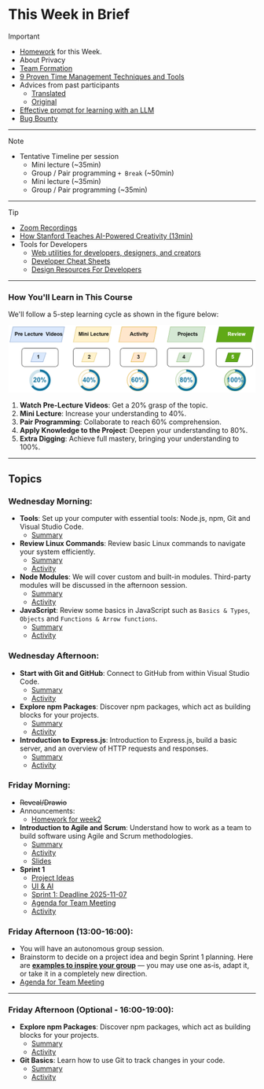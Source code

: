 # This Week in Brief

> [!IMPORTANT]  
> - [Homework](./material/Homework.md) for this Week.
> - About Privacy
> - [Team Formation](./material/teams.md)
> - [9 Proven Time Management Techniques and Tools](https://www.usa.edu/blog/time-management-techniques/)
> - Advices from past participants
>   - [Translated](./material/feedback-translated.md)
>   - [Original](./material/feedback-original.md)
> - [Effective prompt for learning with an LLM](https://gist.github.com/Dowwie/5a66cd8df639e4c98043fc7f507dab9e)
> - [Bug Bounty](./material/bug-bounty.md)

---

> [!NOTE]  
> - Tentative Timeline per session
>   - Mini lecture (~35min)
>   - Group / Pair programming `+ Break` (~50min)
>   - Mini lecture (~35min)
>   - Group / Pair programming (~35min)


----

> [!TIP] 
> - [Zoom Recordings](https://metropoliafi-my.sharepoint.com/:f:/g/personal/samiben_metropolia_fi/EgcA17SAag5Or3QgZpcQ2ZsBVVMNeG8lYAPEN5NL1v-KZQ)
> - [How Stanford Teaches AI-Powered Creativity (13min)](https://youtu.be/wv779vmyPVY?feature=shared&t=185)
> - Tools for Developers
>   - [Web utilities for developers, designers, and creators](https://webutils.io/about)
>   - [Developer Cheat Sheets](https://www.devsheets.io/)
>   - [Design Resources For Developers](https://github.com/bradtraversy/design-resources-for-developers)


----

### How You'll Learn in This Course

We'll follow a 5-step learning cycle as shown in the figure below:

![](./material/img/learning-phases.png)

1. **Watch Pre-Lecture Videos**: Get a 20% grasp of the topic.
2. **Mini Lecture**: Increase your understanding to 40%.
3. **Pair Programming**: Collaborate to reach 60% comprehension.
4. **Apply Knowledge to the Project**: Deepen your understanding to 80%.
5. **Extra Digging**: Achieve full mastery, bringing your understanding to 100%.

----
## Topics

### Wednesday Morning:

- **Tools**: Set up your computer with essential tools: Node.js, npm, Git and Visual Studio Code.
  - [Summary](./material/unified-setup.md)
- **Review Linux Commands**: Review basic Linux commands to navigate your system efficiently.
  - [Summary](./material/Linux.md)
  - [Activity](./material/Linux-activity.md)
- **Node Modules**: We will cover custom and built-in modules. Third-party modules will be discussed in the afternoon session.
  - [Summary](./material/node.md)
  - [Activity](./material/node-activity.md)  
- **JavaScript**:  Review some basics in JavaScript such as `Basics & Types`, `Objects` and `Functions & Arrow functions`.
  - [Summary](./material/JS.md)
  - [Activity](./material/JS-activity.md)

### Wednesday Afternoon:

- **Start with Git and GitHub**: Connect to GitHub from within Visual Studio Code.
  - [Summary](./material/github.md)
  - [Activity](./material/github-activity.md)
- **Explore npm Packages**: Discover npm packages, which act as building blocks for your projects.
  - [Summary](./material/npm.md)
  - [Activity](./material/npm-activity.md)
- **Introduction to Express.js**: Introduction to Express.js, build a basic server, and an overview of HTTP requests and responses.
  - [Summary](./material/express.md)
  - [Activity](./material/express-activity.md)
  

### Friday Morning: 

- ~~Reveal/Drawio~~
- Announcements:
  - [Homework for week2](https://github.com/tx00-web-en/Learning-Material-And-Tasks/blob/week2/material/Homework.md)
- **Introduction to Agile and Scrum**: Understand how to work as a team to build software using Agile and Scrum methodologies.
  - [Summary](./material/scrum.md)
  - [Activity](./material/scrum-activity.md)
  - [Slides](./material/scrum.pdf)
- **Sprint 1**
  - [Project Ideas](./material/project-ideas.md)
  - [UI & AI](./material/UI.md)
  - [Sprint 1: Deadline 2025-11-07](https://github.com/tx00-web-en/Project/)
  - [Agenda for Team Meeting](./material/group-agenda.md)  
  - [Activity](./material/scrum-activity2.md)
  
### Friday Afternoon (13:00-16:00):

- You will have an autonomous group session.
- Brainstorm to decide on a project idea and begin Sprint 1 planning. Here are [**examples to inspire your group**](./material/project-ideas.md) — you may use one as‑is, adapt it, or take it in a completely new direction.
- [Agenda for Team Meeting](./material/group-agenda.md)

---
### Friday Afternoon (Optional - 16:00-19:00):

- **Explore npm Packages**: Discover npm packages, which act as building blocks for your projects.
  - [Summary](./material/npm.md)
  - [Activity](./material/npm-activity.md)  
- **Git Basics**: Learn how to use Git to track changes in your code.
  - [Summary](./material/github.md)
  - [Activity](./material/github-activity2.md)

<!-- 
Metropolia  PRE-INCUBATOR/yrityshautomo
https://turbiini.net/
https://turbiini.net/3149-2/
https://www.linkedin.com/company/turbiini-campus-incubator
-->
<!-- design templates: https://www.phlox.pro/ -->



<!-- 
- [The many, many, many JavaScript runtimes of the last decade](https://buttondown.com/whatever_jamie/archive/the-many-many-many-javascript-runtimes-of-the-last-decade/) 
- [Startup ideas YouTube channel](https://www.youtube.com/@GregIsenberg/videos)
- Pair programming begins in Week 3. You’ll be paired with different classmates to work on projects and benefit from each other’s strengths.
-->



<!-- 

> [!NOTE]  
> Highlights information that users should take into account, even when skimming.

> [!TIP]
> Optional information to help a user be more successful.

> [!IMPORTANT]  
> Crucial information necessary for users to succeed.

> [!WARNING]  
> Critical content demanding immediate user attention due to potential risks.

> [!CAUTION]
> Negative potential consequences of an action. 

-->
